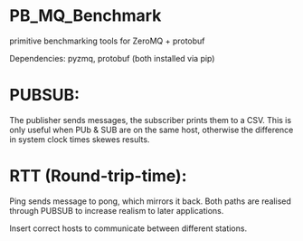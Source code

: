 # PB_MQ_Benchmark
primitive benchmarking tools for ZeroMQ + protobuf

Dependencies: pyzmq, protobuf (both installed via pip)

# PUBSUB:
The publisher sends messages, the subscriber prints them to a CSV.
This is only useful when PUb & SUB are on the same host, otherwise the difference in system clock times skewes results.

# RTT (Round-trip-time):
Ping sends message to pong, which mirrors it back.
Both paths are realised through PUBSUB to increase realism to later applications.

Insert correct hosts to communicate between different stations.
